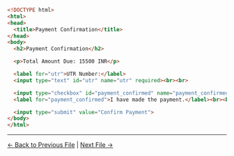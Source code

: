 ``` html
<!DOCTYPE html>
<html>
<head>
  <title>Payment Confirmation</title>
</head>
<body>
  <h2>Payment Confirmation</h2>

  <p>Total Amount Due: 15500 INR</p>

  <label for="utr">UTR Number:</label>
  <input type="text" id="utr" name="utr" required><br><br>

  <input type="checkbox" id="payment_confirmed" name="payment_confirmed" required>
  <label for="payment_confirmed">I have made the payment.</label><br><br>

  <input type="submit" value="Confirm Payment">
</body>
</html>
```



---

<p align="center">

[← Back to Previous File](on_cancel_1.md) | [Next File →](cancel_2.md)

</p>

